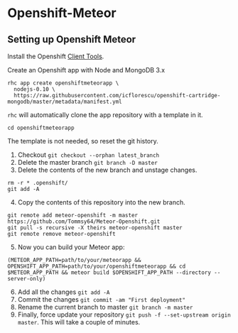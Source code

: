 # Openshift-Meteor

## Setting up Openshift Meteor

Install the Openshift [Client Tools](https://developers.openshift.com/managing-your-applications/client-tools.html).

Create an Openshift app with Node and MongoDB 3.x

```
rhc app create openshiftmeteorapp \
  nodejs-0.10 \
  https://raw.githubusercontent.com/icflorescu/openshift-cartridge-mongodb/master/metadata/manifest.yml
```

`rhc` will automatically clone the app repository with a template in it.
```
cd openshiftmeteorapp
```
The template is not needed, so reset the git history.

1. Checkout ```git checkout --orphan latest_branch```
2. Delete the master branch ```git branch -D master```
3. Delete the contents of the new branch and unstage changes.
  ```
  rm -r * .openshift/
  git add -A
  ```
4. Copy the contents of this repository into the new branch.
  
  ```
  git remote add meteor-openshift -m master https://github.com/Tommsy64/Meteor-Openshift.git
  git pull -s recursive -X theirs meteor-openshift master
  git remote remove meteor-openshift
  ```

5. Now you can build your Meteor app:
  
  ```
  (METEOR_APP_PATH=path/to/your/meteorapp && OPENSHIFT_APP_PATH=path/to/your/openshiftmeteorapp && cd $METEOR_APP_PATH && meteor build $OPENSHIFT_APP_PATH --directory --server-only)
  ```
6. Add all the changes ```git add -A```
7. Commit the changes ```git commit -am "First deployment"```
8. Rename the current branch to master ```git branch -m master```
9. Finally, force update your repository ```git push -f --set-upstream origin master```. This will take a couple of minutes.
